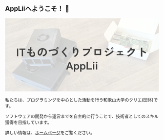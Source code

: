 ## AppLiiへようこそ！ 👋

![AppLiiバナー](AppLiiバナー.png)

私たちは、プログラミングを中心とした活動を行う和歌山大学のクリエ(団体)です。

ソフトウェアの開発から運営までを自主的に行うことで、技術者としてのスキル獲得を目指しています。

詳しい情報は、[ホームページ](https://applii.github.io/pages/)をご覧ください。
